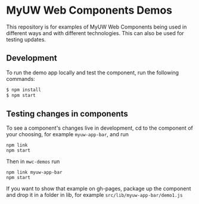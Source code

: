 # MyUW Web Components Demos

This repository is for examples of MyUW Web Components being used in different
ways and with different technologies. This can also be used for testing
updates.

## Development

To run the demo app locally and test the component, run the following commands:

```bash
$ npm install
$ npm start
```
## Testing changes in components

To see a component's changes live in development, cd to the component of your choosing, for example `myuw-app-bar`, and run
```
npm link
npm start
```

Then in `mwc-demos` run
```
npm link myuw-app-bar
npm start
```

If you want to show that example on gh-pages, package up the component and drop it in a folder in lib, for example `src/lib/myuw-app-bar/demo1.js`
